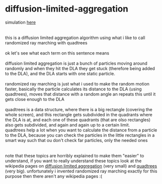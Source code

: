 # diffusion-limited-aggregation
simulation <a href = 'https://gdor-11.github.io/diffusion-limited-aggregation/program.html'>here</a>
<br><br><br>
this is a diffusion limited aggregation algorithm using what i like to call randomized ray marching with quadtrees
<br><br>
ok let's see what each term on this sentence means
<br><br>
diffusion limited aggregation is just a bunch of particles moving around randomly and when they hit the DLA they get stuck (therefore being added to the DLA), and the DLA starts with one static particle.
<br><br>
randomized ray marching is just what i used to make the random motion faster, basically the particle calculates its distance to the DLA (using quadtrees), moves that distance with a random angle an repeats this until it gets close enough to the DLA
<br><br>
quadtrees is a data structure, where there is a big rectangle (covering the whole screen), and this rectangle gets subdivided in the quadrants where the DLA is at, and each one of these quadrants (that are olso rectangles) also gets subdivided, and again and again up to a certain limit.
<br>
quadtrees help a lot when you want to calculate the distance from a particle to the DLA, because you can check the particles in the little rectangles in a smart way such that ou don't check far particles, only the needed ones
<br><br><br>
note that these topics are horribly explained to make them "easier" to understand, if you want to really understand these topics look at the wikipedia pages on <a href = 'https://en.wikipedia.org/wiki/Diffusion-limited_aggregation'>diffusion limited aggregation</a> (very small) and <a href = 'https://en.wikipedia.org/wiki/Quadtree'>quadtrees</a> (very big). unfortunately i invented randomized ray marching exactly for this purpose then there aren't any wikipedia pages :(
